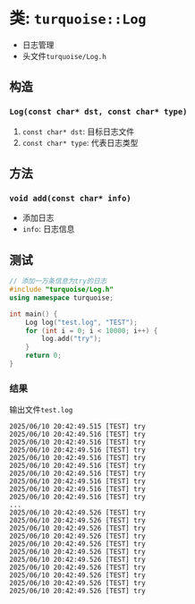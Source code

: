 # 类: `turquoise::Log`
* 日志管理
* 头文件`turquoise/Log.h`
## 构造
### `Log(const char* dst, const char* type)`
  1. `const char* dst`: 目标日志文件
  2. `const char* type`: 代表日志类型
## 方法
### `void add(const char* info)` 
   * 添加日志
   * `info`: 日志信息
## 测试
```cpp
// 添加一万条信息为try的日志
#include "turquoise/Log.h"
using namespace turquoise;

int main() {
    Log log("test.log", "TEST");
    for (int i = 0; i < 10000; i++) {
        log.add("try");
    }
    return 0;
}
```
### 结果
输出文件`test.log`
```
2025/06/10 20:42:49.515 [TEST] try
2025/06/10 20:42:49.516 [TEST] try
2025/06/10 20:42:49.516 [TEST] try
2025/06/10 20:42:49.516 [TEST] try
2025/06/10 20:42:49.516 [TEST] try
2025/06/10 20:42:49.516 [TEST] try
2025/06/10 20:42:49.516 [TEST] try
2025/06/10 20:42:49.516 [TEST] try
2025/06/10 20:42:49.516 [TEST] try
2025/06/10 20:42:49.516 [TEST] try
...
2025/06/10 20:42:49.526 [TEST] try
2025/06/10 20:42:49.526 [TEST] try
2025/06/10 20:42:49.526 [TEST] try
2025/06/10 20:42:49.526 [TEST] try
2025/06/10 20:42:49.526 [TEST] try
2025/06/10 20:42:49.526 [TEST] try
2025/06/10 20:42:49.526 [TEST] try
2025/06/10 20:42:49.526 [TEST] try
2025/06/10 20:42:49.526 [TEST] try
2025/06/10 20:42:49.526 [TEST] try
2025/06/10 20:42:49.526 [TEST] try

```